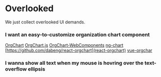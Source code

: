 # Overlooked

We just collect overlooked UI demands.

### I want an easy-to-customize organization chart component
[OrgChart](https://github.com/dabeng/OrgChart)  [OrgChart.js](https://github.com/dabeng/OrgChart.js)  [OrgChart-WebComponents](https://github.com/dabeng/OrgChart-Webcomponents) [ng-chart](https://github.com/dabeng/ng-orgchart) [https://github.com/dabeng/react-orgchart](react-orgchart) [vue-orgchar](thttps://github.com/dabeng/vue-orgchart)

### I wanna show all text when my mouse is hovring over the text-overflow ellipsis
